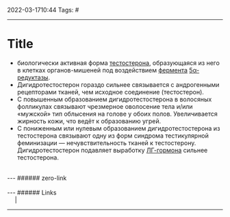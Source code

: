 2022-03-1710:44
Tags: #

---
# Title
- биологически активная форма [тестостерона](https://wp.wiki-wiki.ru/wp/index.php/%D0%A2%D0%B5%D1%81%D1%82%D0%BE%D1%81%D1%82%D0%B5%D1%80%D0%BE%D0%BD "Тестостерон"), образующаяся из него в клетках органов-мишеней под воздействием [фермента](https://wp.wiki-wiki.ru/wp/index.php/%D0%A4%D0%B5%D1%80%D0%BC%D0%B5%D0%BD%D1%82 "Фермент") [5α-редуктазы](https://wp.wiki-wiki.ru/wp/index.php/5-%D0%B0%D0%BB%D1%8C%D1%84%D0%B0-%D1%80%D0%B5%D0%B4%D1%83%D0%BA%D1%82%D0%B0%D0%B7%D0%B0 "5-альфа-редуктаза").
- Дигидротестостерон гораздо сильнее связывается с андрогенными рецепторами тканей, чем исходное соединение (тестостерон).
- С повышенным образованием дигидротестостерона в волосяных фолликулах связывают чрезмерное оволосение тела и/или «мужской» тип облысения на голове у обоих полов. Увеличивается жирность кожи, что ведёт к образованию угрей.
- С пониженным или нулевым образованием дигидротестостерона из тестостерона связывают одну из форм синдрома тестикулярной феминизации — нечувствительность тканей к тестостерону. Дигидротестостерон подавляет выработку [ЛГ-гормона](https://wp.wiki-wiki.ru/wp/index.php/%D0%9B%D1%8E%D1%82%D0%B5%D0%B8%D0%BD%D0%B8%D0%B7%D0%B8%D1%80%D1%83%D1%8E%D1%89%D0%B8%D0%B9_%D0%B3%D0%BE%D1%80%D0%BC%D0%BE%D0%BD "Лютеинизирующий гормон") сильнее тестостерона.


</br>
---
###### zero-link </br>

</br>
---
###### Links </br>
 &emsp; | &emsp; 


---